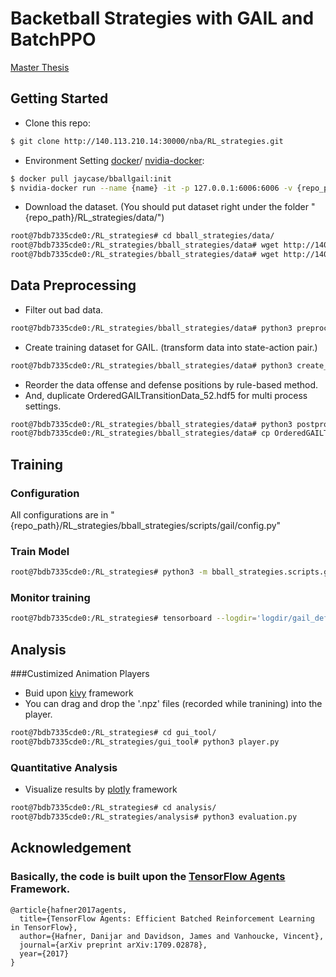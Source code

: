 # Backetball Strategies with GAIL and BatchPPO

[Master Thesis](http://www.airitilibrary.com/Publication/alDetailedMesh?docid=U0030-0205201911102275)

## Getting Started

- Clone this repo:

```bash
$ git clone http://140.113.210.14:30000/nba/RL_strategies.git
```

- Environment Setting
[docker](https://docs.docker.com/glossary/?term=installation)/ [nvidia-docker](https://github.com/NVIDIA/nvidia-docker):

```bash
$ docker pull jaycase/bballgail:init
$ nvidia-docker run --name {name} -it -p 127.0.0.1:6006:6006 -v {repo_path}RL_strategies/:/RL_strategies -w /RL_strategies jaycase/bballgail bash
```

- Download the dataset. (You should put dataset right under the folder "{repo_path}/RL_strategies/data/")

```bash
root@7bdb7335cde0:/RL_strategies# cd bball_strategies/data/
root@7bdb7335cde0:/RL_strategies/bball_strategies/data# wget http://140.113.210.14:6006/NBA/data/FPS5.npy
root@7bdb7335cde0:/RL_strategies/bball_strategies/data# wget http://140.113.210.14:6006/NBA/data/FPS5Length.npy
```

## Data Preprocessing

- Filter out bad data.

```bash
root@7bdb7335cde0:/RL_strategies/bball_strategies/data# python3 preprocess.py
```

- Create training dataset for GAIL. (transform data into state-action pair.)

```bash
root@7bdb7335cde0:/RL_strategies/bball_strategies/data# python3 create_gail_data.py
```

- Reorder the data offense and defense positions by rule-based method.
- And, duplicate OrderedGAILTransitionData_52.hdf5 for multi process settings.

```bash
root@7bdb7335cde0:/RL_strategies/bball_strategies/data# python3 postprocess_data_order.py 
root@7bdb7335cde0:/RL_strategies/bball_strategies/data# cp OrderedGAILTransitionData_52.hdf5 OrderedGAILTransitionData_522.hdf5
```

## Training

### Configuration

All configurations are in "{repo_path}/RL_strategies/bball_strategies/scripts/gail/config.py"


### Train Model

```bash
root@7bdb7335cde0:/RL_strategies# python3 -m bball_strategies.scripts.gail.train --config=double_curiculum
```

### Monitor training

```bash
root@7bdb7335cde0:/RL_strategies# tensorboard --logdir='logdir/gail_defense/{time stamp}-double_curiculum' --port=6006
```

## Analysis

###Custimized Animation Players

- Buid upon [kivy](https://kivy.org/docs/installation/installation.html) framework
- You can drag and drop the '.npz' files (recorded while tranining) into the player.

```bash
root@7bdb7335cde0:/RL_strategies# cd gui_tool/
root@7bdb7335cde0:/RL_strategies/gui_tool# python3 player.py
```

### Quantitative Analysis

- Visualize results by [plotly](https://plot.ly/python/getting-started/) framework

```bash
root@7bdb7335cde0:/RL_strategies# cd analysis/
root@7bdb7335cde0:/RL_strategies/analysis# python3 evaluation.py
```

## Acknowledgement

### Basically, the code is built upon the [TensorFlow Agents](https://github.com/tensorflow/agents) Framework.
``` shell
@article{hafner2017agents,
  title={TensorFlow Agents: Efficient Batched Reinforcement Learning in TensorFlow},
  author={Hafner, Danijar and Davidson, James and Vanhoucke, Vincent},
  journal={arXiv preprint arXiv:1709.02878},
  year={2017}
}
```
